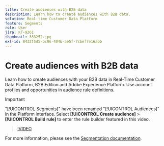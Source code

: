 ```yaml
---
title: Create audiences with B2B data
description: Learn how to create audiences with B2B data.
solution: Real-time Customer Data Platform
feature: Segments
role: User
jira: KT-9261
thumbnail: 338252.jpg
exl-id: 8432f6d5-bc96-404b-ae5f-7cbef7e16abb
---
```

# Create audiences with B2B data

Learn how to create audiences with your B2B data in Real-Time Customer Data Platform, B2B Edition and Adobe Experience Platform. Use account profiles and opportunities in audience rule definitions.

>[!IMPORTANT]
>
> "[!UICONTROL Segments]" have been renamed "[!UICONTROL Audiences]" in the Platform interface. Select **[!UICONTROL Create audience]** > **[!UICONTROL Build rule]** to enter the rule builder featured in this video.

>[!VIDEO](https://video.tv.adobe.com/v/338252?quality=12&learn=on)

For more information, please see the [Segmentation documentation](https://experienceleague.adobe.com/docs/experience-platform/rtcdp/profile/profile-browse.html).
